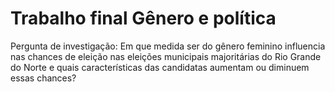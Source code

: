 # Trabalho final Gênero e política
Pergunta de investigação: Em que medida ser do gênero feminino influencia nas chances de eleição nas eleições municipais majoritárias do Rio Grande do Norte e quais características das candidatas aumentam ou diminuem essas chances?
